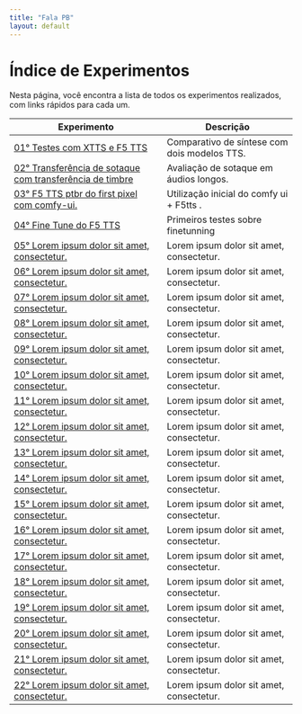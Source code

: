 ```yaml
---
title: "Fala PB"
layout: default
---
```


<style>
  .wrapper,
  .markdown-body, .inner, #main_content {
    max-width: 90% !important;
    padding: 1rem 2rem !important;
  }
  .markdown-body table {
    width: 100%;
    border-collapse: collapse;
    margin-bottom: 1rem;
  }
  .markdown-body th,
  .markdown-body td {
    border: 1px solid #ccc;
    padding: 0.5rem;
  }
  .markdown-body th {
    background: #f5f5f5;
    text-align: left;
  }
</style>

# Índice de Experimentos

Nesta página, você encontra a lista de todos os experimentos realizados, com links rápidos para cada um.

| Experimento                                                               | Descrição                                      |
|---------------------------------------------------------------------------|------------------------------------------------|
| [01° Testes com XTTS e F5 TTS                            ](/fala_pb/1/)   | Comparativo de síntese com dois modelos TTS.   |
| [02° Transferência de sotaque com transferência de timbre](/fala_pb/2/)   | Avaliação de sotaque em áudios longos.         |
| [03° F5 TTS ptbr do first pixel com comfy-ui.            ](/fala_pb/3/)   | Utilização inicial do comfy ui + F5tts .       |
| [04° Fine Tune do F5 TTS                                 ](/fala_pb/4/)   | Primeiros testes sobre finetunning             |
| [05° Lorem ipsum dolor sit amet, consectetur.            ](/fala_pb/5/)   | Lorem ipsum dolor sit amet, consectetur.       |
| [06° Lorem ipsum dolor sit amet, consectetur.            ](/fala_pb/6/)   | Lorem ipsum dolor sit amet, consectetur.       |
| [07° Lorem ipsum dolor sit amet, consectetur.            ](/fala_pb/7/)   | Lorem ipsum dolor sit amet, consectetur.       |
| [08° Lorem ipsum dolor sit amet, consectetur.            ](/fala_pb/8/)   | Lorem ipsum dolor sit amet, consectetur.       |
| [09° Lorem ipsum dolor sit amet, consectetur.            ](/fala_pb/9/)   | Lorem ipsum dolor sit amet, consectetur.       |
| [10° Lorem ipsum dolor sit amet, consectetur.            ](/fala_pb/10/)  | Lorem ipsum dolor sit amet, consectetur.       |
| [11° Lorem ipsum dolor sit amet, consectetur.            ](/fala_pb/11/)  | Lorem ipsum dolor sit amet, consectetur.       |
| [12° Lorem ipsum dolor sit amet, consectetur.            ](/fala_pb/12/)  | Lorem ipsum dolor sit amet, consectetur.       |
| [13° Lorem ipsum dolor sit amet, consectetur.            ](/fala_pb/13/)  | Lorem ipsum dolor sit amet, consectetur.       |
| [14° Lorem ipsum dolor sit amet, consectetur.            ](/fala_pb/14/)  | Lorem ipsum dolor sit amet, consectetur.       |
| [15° Lorem ipsum dolor sit amet, consectetur.            ](/fala_pb/15/)  | Lorem ipsum dolor sit amet, consectetur.       |
| [16° Lorem ipsum dolor sit amet, consectetur.            ](/fala_pb/16/)  | Lorem ipsum dolor sit amet, consectetur.       |
| [17° Lorem ipsum dolor sit amet, consectetur.            ](/fala_pb/17/)  | Lorem ipsum dolor sit amet, consectetur.       |
| [18° Lorem ipsum dolor sit amet, consectetur.            ](/fala_pb/18/)  | Lorem ipsum dolor sit amet, consectetur.       |
| [19° Lorem ipsum dolor sit amet, consectetur.            ](/fala_pb/19/)  | Lorem ipsum dolor sit amet, consectetur.       |
| [20° Lorem ipsum dolor sit amet, consectetur.            ](/fala_pb/20/)  | Lorem ipsum dolor sit amet, consectetur.       |
| [21° Lorem ipsum dolor sit amet, consectetur.            ](/fala_pb/21/)  | Lorem ipsum dolor sit amet, consectetur.       |
| [22° Lorem ipsum dolor sit amet, consectetur.            ](/fala_pb/22/)  | Lorem ipsum dolor sit amet, consectetur.       |